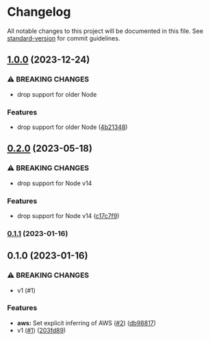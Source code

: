 # Changelog

All notable changes to this project will be documented in this file. See [standard-version](https://github.com/conventional-changelog/standard-version) for commit guidelines.

## [1.0.0](https://github.com/metcoder95/fastify-ip/compare/v0.2.0...v1.0.0) (2023-12-24)


### ⚠ BREAKING CHANGES

* drop support for older Node

### Features

* drop support for older Node ([4b21348](https://github.com/metcoder95/fastify-ip/commit/4b213488636a16480c9f47f73f6e3a9c5418b271))

## [0.2.0](https://github.com/metcoder95/fastify-ip/compare/v0.1.1...v0.2.0) (2023-05-18)


### ⚠ BREAKING CHANGES

* drop support for Node v14

### Features

* drop support for Node v14 ([c17c7f9](https://github.com/metcoder95/fastify-ip/commit/c17c7f9479667cd440449c8f5c08c9dfc8539ff0))

### [0.1.1](https://github.com/metcoder95/fastify-ip/compare/v0.1.0...v0.1.1) (2023-01-16)

## 0.1.0 (2023-01-16)


### ⚠ BREAKING CHANGES

* v1 (#1)

### Features

* **aws:** Set explicit inferring of AWS ([#2](https://github.com/metcoder95/fastify-ip/issues/2)) ([db98817](https://github.com/metcoder95/fastify-ip/commit/db98817f178d202be2baee62fde8218da738d6a7))
* v1 ([#1](https://github.com/metcoder95/fastify-ip/issues/1)) ([203fd89](https://github.com/metcoder95/fastify-ip/commit/203fd89240e0a2fbcffc0bde7269aa03d1f00923))
